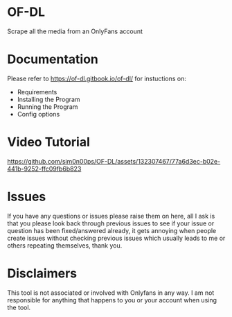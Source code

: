# OF-DL
Scrape all the media from an OnlyFans account

# Documentation
Please refer to https://of-dl.gitbook.io/of-dl/ for instuctions on:
- Requirements
- Installing the Program
- Running the Program
- Config options

# Video Tutorial


https://github.com/sim0n00ps/OF-DL/assets/132307467/77a6d3ec-b02e-441b-9252-ffc09fb6b823



# Issues
If you have any questions or issues please raise them on here, all I ask is that you please look back through previous issues to see if your issue or question has been fixed/answered already, it gets annoying when people create issues without checking previous issues which usually leads to me or others repeating themselves, thank you.

# Disclaimers
This tool is not associated or involved with Onlyfans in any way. 
I am not responsible for anything that happens to you or your account when using the tool.
